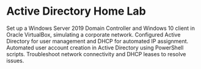 # Active Directory Home Lab

Set up a Windows Server 2019 Domain Controller and Windows 10 client in Oracle VirtualBox, simulating a corporate network.
Configured Active Directory for user management and DHCP for automated IP assignment.
Automated user account creation in Active Directory using PowerShell scripts.
Troubleshoot network connectivity and DHCP leases to resolve issues.
